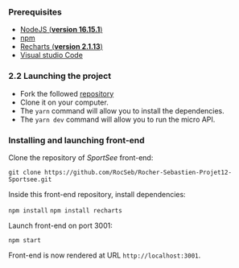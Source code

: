 
### Prerequisites

- [NodeJS (**version 16.15.1**)](https://nodejs.org/en/)
- [npm](https://www.npmjs.com/)
- [Recharts (**version 2.1.13**)](https://recharts.org/en-US/guide/installation)
- [Visual studio Code](https://code.visualstudio.com/)

### 2.2 Launching the project

- Fork the followed [repository](https://github.com/RocSeb/P9-front-end-dashboard/)
- Clone it on your computer.
- The `yarn` command will allow you to install the dependencies.
- The `yarn dev` command will allow you to run the micro API.

### Installing and launching front-end

Clone the repository of _SportSee_ front-end:

`git clone https://github.com/RocSeb/Rocher-Sebastien-Projet12-Sportsee.git`

Inside this front-end repository, install dependencies:

`npm install`
`npm install recharts`

Launch front-end on port 3001:

`npm start`

Front-end is now rendered at URL `http://localhost:3001`.
